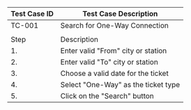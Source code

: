 | Test Case ID | Test Case Description |
| --- | --- |
| TC-001 | Search for One-Way Connection |
| | |
| Step | Description | Expected Result | Actual Result | Pass/Fail | Priority |
| 1. | Enter valid "From" city or station | Entered data should be accepted without an issue | | | |
| 2. | Enter valid "To" city or station | Entered data should be accepted without an issue | | | |
| 3. | Choose a valid date for the ticket | A mini calendar should pop-up, allowing to choose the desired date | | | |
| 4. | Select "One-Way" as the ticket type | The ticket type should now be marked as "One-way" | | | |
| 5. | Click on the "Search" button | The application should display a list of available connections based on provided search criteria | | | |
